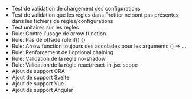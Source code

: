- Test de validation de chargement des configurations
- Test de validation que les règles dans Prettier ne sont pas présentes dans les fichiers de règles/configurations
- Test unitaires sur les règles
- Rule: Contre l'usage de arrow function
- Rule: Pas de offside rule if() {}
- Rule: Arrow function toujours des accolades pour les arguments () => ...
- Rule: Renforcement de l'optional chaining
- Rule: Validation de la règle no-shadow
- Rule: Validation de la règle react/react-in-jsx-scope
- Ajout de support CRA
- Ajout de support Svelte
- Ajout de support Vue
- Ajout de support Angular
